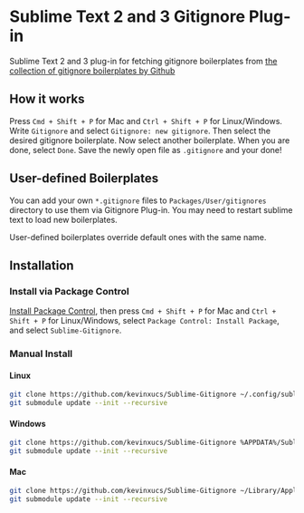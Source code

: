 # Sublime Text 2 and 3 Gitignore Plug-in

Sublime Text 2 and 3 plug-in for fetching gitignore boilerplates from [the collection of gitignore boilerplates by Github](https://github.com/github/gitignore)

## How it works

Press `Cmd + Shift + P` for Mac and `Ctrl + Shift + P` for Linux/Windows.
Write `Gitignore` and select `Gitignore: new gitignore`.
Then select the desired gitignore boilerplate.
Now select another boilerplate. When you are done, select `Done`.
Save the newly open file as `.gitignore` and your done!

## User-defined Boilerplates

You can add your own `*.gitignore` files to `Packages/User/gitignores` directory to use them via Gitignore Plug-in.
You may need to restart sublime text to load new boilerplates.

User-defined boilerplates override default ones with the same name.

## Installation

### Install via Package Control

[Install Package Control](https://packagecontrol.io/installation),
then press `Cmd + Shift + P` for Mac and `Ctrl + Shift + P` for Linux/Windows,
select `Package Control: Install Package`,
and select `Sublime-Gitignore`.

### Manual Install

#### Linux

```bash
git clone https://github.com/kevinxucs/Sublime-Gitignore ~/.config/sublime-text-2/Packages/Gitignore
git submodule update --init --recursive
```

#### Windows

```bash
git clone https://github.com/kevinxucs/Sublime-Gitignore %APPDATA%/Sublime\ Text\ 2/Packages/Gitignore
git submodule update --init --recursive
```


#### Mac

```bash
git clone https://github.com/kevinxucs/Sublime-Gitignore ~/Library/Application\ Support/Sublime\ Text\ 2/Packages/Gitignore
git submodule update --init --recursive
```
